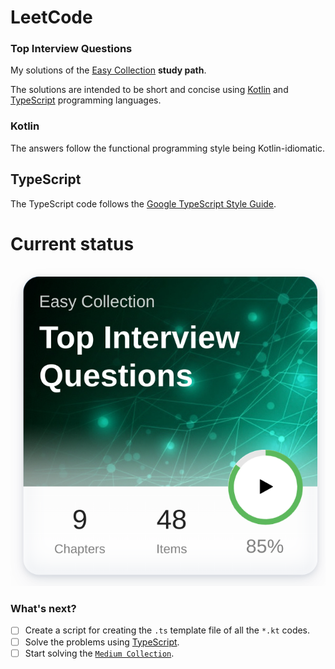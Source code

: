 # LeetCode
### Top Interview Questions

My solutions of the [Easy Collection](https://leetcode.com/explore/interview/card/top-interview-questions-easy/) **study path**.

The solutions are intended to be short and concise using [Kotlin](https://kotlinlang.org/) and [TypeScript](https://www.typescriptlang.org/) programming languages.

### Kotlin

The answers follow the functional programming style being Kotlin-idiomatic.

## TypeScript

The TypeScript code follows the [Google TypeScript Style Guide](https://google.github.io/styleguide/tsguide.html).

# Current status

![ ](./.art/screenshot-status.png)

### What's next?

- [ ] Create a script for creating the `.ts` template file of all the `*.kt` codes.
- [ ] Solve the problems using [TypeScript](https://www.typescriptlang.org/).
- [ ] Start solving the [`Medium Collection`](https://leetcode.com/explore/interview/card/top-interview-questions-medium/).
